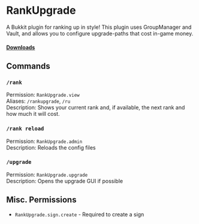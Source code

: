# RankUpgrade
A Bukkit plugin for ranking up in style! This plugin uses GroupManager and Vault, and allows you to configure upgrade-paths that cost in-game money.

#### [Downloads](https://github.com/Rayzr522/RankUpgrade/releases)

## Commands
### `/rank`
Permission: `RankUpgrade.view`  
Aliases: `/rankupgrade`, `/ru`  
Description: Shows your current rank and, if available, the next rank and how much it will cost.

### `/rank reload`
Permission: `RankUpgrade.admin`  
Description: Reloads the config files

### `/upgrade`
Permission: `RankUpgrade.upgrade`  
Description: Opens the upgrade GUI if possible

## Misc. Permissions
- `RankUpgrade.sign.create` - Required to create a sign
